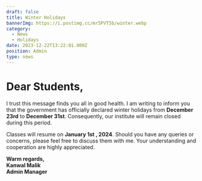 ```yaml
---
draft: false
title: Winter Holidays
bannerImg: https://i.postimg.cc/mr5PVT5b/winter.webp
category:
  - News
  - Holidays
date: 2023-12-22T13:22:01.000Z
position: Admin
type: news
---
```


# Dear Students,

I trust this message finds you all in good health. I am writing to inform you that the government has officially declared winter holidays from **December 23rd** to **December 31st**. Consequently, our institute will remain closed during this period.

Classes will resume on **January 1st , 2024**. Should you have any queries or concerns, please feel free to discuss them with me. Your understanding and cooperation are highly appreciated.

**Warm regards,**  
**Kanwal Malik**  
**Admin Manager**
